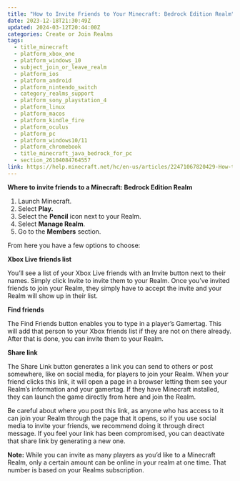 ```yaml
---
title: "How to Invite Friends to Your Minecraft: Bedrock Edition Realm"
date: 2023-12-18T21:30:49Z
updated: 2024-03-12T20:44:00Z
categories: Create or Join Realms
tags:
  - title_minecraft
  - platform_xbox_one
  - platform_windows_10
  - subject_join_or_leave_realm
  - platform_ios
  - platform_android
  - platform_nintendo_switch
  - category_realms_support
  - platform_sony_playstation_4
  - platform_linux
  - platform_macos
  - platform_kindle_fire
  - platform_oculus
  - platform_pc
  - platform_windows10/11
  - platform_chromebook
  - title_minecraft_java_bedrock_for_pc
  - section_26104084764557
link: https://help.minecraft.net/hc/en-us/articles/22471067820429-How-to-Invite-Friends-to-Your-Minecraft-Bedrock-Edition-Realm
---
```


**Where to invite friends to a Minecraft: Bedrock Edition Realm**

1.  Launch Minecraft.
2.  Select **Play.**
3.  Select the **Pencil** icon next to your Realm.
4.  Select **Manage Realm**.
5.  Go to the **Members** section.

From here you have a few options to choose:

**Xbox Live friends list**

You’ll see a list of your Xbox Live friends with an Invite button next to their names. Simply click Invite to invite them to your Realm. Once you’ve invited friends to join your Realm, they simply have to accept the invite and your Realm will show up in their list.

**Find friends**

The Find Friends button enables you to type in a player’s Gamertag. This will add that person to your Xbox friends list if they are not on there already. After that is done, you can invite them to your Realm.

**Share link**

The Share Link button generates a link you can send to others or post somewhere, like on social media, for players to join your Realm. When your friend clicks this link, it will open a page in a browser letting them see your Realm’s information and your gamertag. If they have Minecraft installed, they can launch the game directly from here and join the Realm.

Be careful about where you post this link, as anyone who has access to it can join your Realm through the page that it opens, so if you use social media to invite your friends, we recommend doing it through direct message. If you feel your link has been compromised, you can deactivate that share link by generating a new one.

**Note:** While you can invite as many players as you’d like to a Minecraft Realm, only a certain amount can be online in your realm at one time. That number is based on your Realms subscription.

